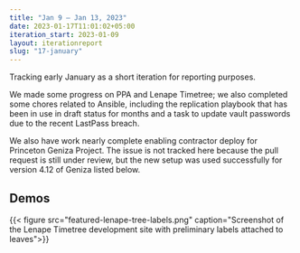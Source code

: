 ```yaml
---
title: "Jan 9 — Jan 13, 2023"
date: 2023-01-17T11:01:02+05:00
iteration_start: 2023-01-09
layout: iterationreport
slug: "17-january"
---
```


Tracking early January as a short iteration for reporting purposes.

We made some progress on PPA and Lenape Timetree; we also completed some chores related to Ansible, including the replication playbook that has been in use in draft status for months and a task to update vault passwords due to the recent LastPass breach.

We also have work nearly complete enabling contractor deploy for Princeton Geniza Project. The issue is not tracked here because the pull request is still under review, but the new setup was used successfully for version 4.12 of Geniza listed below.

## Demos

{{< figure src="featured-lenape-tree-labels.png" caption="Screenshot of the Lenape Timetree development site with preliminary labels attached to leaves">}}









